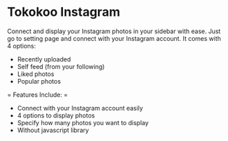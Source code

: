 Tokokoo Instagram
=================

Connect and display your Instagram photos in your sidebar with ease. Just go to setting page and connect with your Instagram account. It comes with 4 options:

* Recently uploaded
* Self feed (from your following)
* Liked photos
* Popular photos


= Features Include: =

* Connect with your Instagram account easily
* 4 options to display photos
* Specify how many photos you want to display
* Without javascript library
